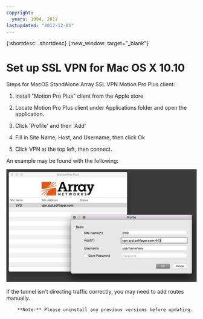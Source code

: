 ```yaml
---
copyright:
  years: 1994, 2017
lastupdated: "2017-12-01"
---
```


{:shortdesc: .shortdesc}
{:new_window: target="_blank"}

# Set up SSL VPN for Mac OS X 10.10

Steps for MacOS StandAlone Array SSL VPN Motion Pro Plus client:

1. Install "Motion Pro Plus" client from the Apple store

2. Locate Motion Pro Plus client under Applications folder and open the application.

3. Click 'Profile' and then 'Add'

4. Fill in Site Name, Host, and Username, then click Ok

5. Click VPN at the top left, then connect.

An example may be found with the following:

![MacOS StandAlone Array SSL VPN](images/snip20170425_1.png)

If the tunnel isn't directing traffic correctly, you may need to add routes manually.

        **Note:** Please uninstall any previous versions before updating.
